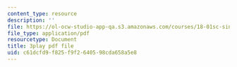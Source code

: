```yaml
---
content_type: resource
description: ''
file: https://ol-ocw-studio-app-qa.s3.amazonaws.com/courses/18-01sc-single-variable-calculus-fall-2010/c61dcfd9f825f9f2640598cda658a5e8_4sTKcvYMNxk.pdf
file_type: application/pdf
resourcetype: Document
title: 3play pdf file
uid: c61dcfd9-f825-f9f2-6405-98cda658a5e8
---
```

